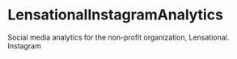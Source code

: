 # LensationalInstagramAnalytics
Social media analytics for the non-profit organization, Lensational. Instagram
